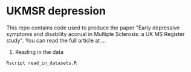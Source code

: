 # UKMSR depression

This repo contains code used to produce the paper "Early depressive symptoms and disability accrual in Multiple Sclerosis: a UK MS Register study".
You can read the full article at ...

1. Reading in the data
````unix 
Rscript read_in_datasets.R
````
